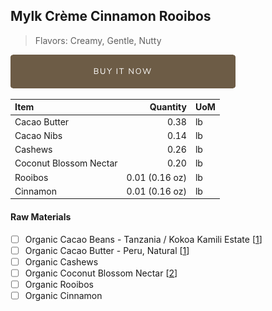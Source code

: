 ## Mylk Crème Cinnamon Rooibos
> Flavors: Creamy, Gentle, Nutty

[![Buy Now](/assets/images/buy-now.png "Buy Now")](https://shop.osocra.com/products/21110916)

| Item | Quantity | UoM  |
| :---     | ---:    | :--- |
| Cacao Butter   | 0.38   | lb    |
| Cacao Nibs  | 0.14   | lb    |
| Cashews   | 0.26  | lb      |
| Coconut Blossom Nectar   | 0.20 | lb      |
| Rooibos   | 0.01 (0.16 oz) | lb      |
| Cinnamon   | 0.01 (0.16 oz) | lb      |

#### Raw Materials
- [ ] Organic Cacao Beans -  Tanzania / Kokoa Kamili Estate [[1](/vendors)]
- [ ] Organic Cacao Butter - Peru, Natural [[1](/vendors)]
- [ ] Organic Cashews
- [ ] Organic Coconut Blossom Nectar [[2](/vendors)]
- [ ] Organic Rooibos
- [ ] Organic Cinnamon
